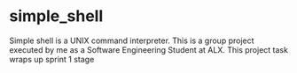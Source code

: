 # simple_shell
Simple shell is a UNIX command interpreter. This is a group project executed by me as a Software Engineering Student at ALX.
This project task wraps up sprint 1 stage
